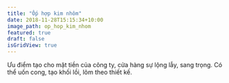 ```yaml
---
title: "Ốp hợp kim nhôm"
date: 2018-11-28T15:15:34+10:00
image_path: op_hop_kim_nhom
featured: true
draft: false
isGridView: true
---
```


Ưu điểm tạo cho mặt tiền của công ty, cửa hàng sự lộng lẫy, sang trọng. Có thể uốn cong, tạo khối lồi, lõm theo thiết kế.